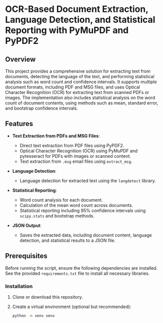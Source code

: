 # OCR-Based Document Extraction, Language Detection, and Statistical Reporting with PyMuPDF and PyPDF2

## Overview

This project provides a comprehensive solution for extracting text from documents, detecting the language of the text, and performing statistical analysis such as word count and confidence intervals. It supports multiple document formats, including PDF and MSG files, and uses Optical Character Recognition (OCR) for extracting text from scanned PDFs or images. The implementation also includes statistical analysis on the word count of document contents, using methods such as mean, standard error, and bootstrap confidence intervals.

## Features

- **Text Extraction from PDFs and MSG Files**:
  - Direct text extraction from PDF files using PyPDF2.
  - Optical Character Recognition (OCR) using PyMuPDF and pytesseract for PDFs with images or scanned content.
  - Text extraction from `.msg` email files using `extract_msg`.
  
- **Language Detection**:
  - Language detection for extracted text using the `langdetect` library.
  
- **Statistical Reporting**:
  - Word count analysis for each document.
  - Calculation of the mean word count across documents.
  - Statistical reporting including 95% confidence intervals using `scipy.stats` and bootstrap methods.

- **JSON Output**:
  - Saves the extracted data, including document content, language detection, and statistical results to a JSON file.

## Prerequisites

Before running the script, ensure the following dependencies are installed. See the provided `requirements.txt` file to install all necessary libraries.

### Installation

1. Clone or download this repository.
2. Create a virtual environment (optional but recommended):

   ```bash
   python -m venv venv
